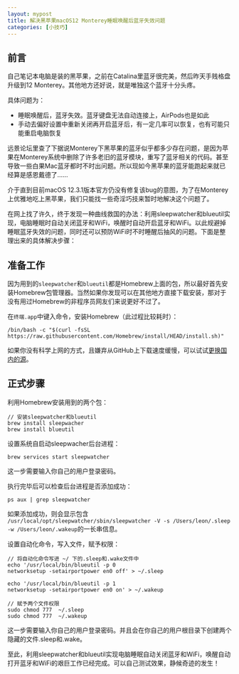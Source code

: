 ```yaml
---
layout: mypost
title: 解决黑苹果macOS12 Monterey睡眠唤醒后蓝牙失效问题
categories: [小技巧]
---
```


## 前言

自己笔记本电脑是装的黑苹果，之前在Catalina里蓝牙很完美，然后昨天手贱格盘升级到12 Monterey。其他地方还好说，就是唯独这个蓝牙十分头疼。

具体问题为：

- 睡眠唤醒后，蓝牙失效。蓝牙键盘无法自动连接上，AirPods也是如此
- 手动去偏好设置中重新关闭再开启蓝牙后，有一定几率可以恢复，也有可能只能重启电脑恢复

远景论坛里查了下据说Monterey下黑苹果的蓝牙似乎都多少存在问题，是因为苹果在Monterey系统中删除了许多老旧的蓝牙模块，重写了蓝牙相关的代码。甚至导致一些白果Mac蓝牙都时不时出问题。所以现如今黑苹果的蓝牙能跑起来就已经算是感恩戴德了……

介于直到目前macOS 12.3.1版本官方仍没有修复该bug的意图，为了在Monterey上优雅地吃上黑苹果，我们只能找一些奇淫巧技来暂时地解决这个问题了。

在网上找了许久，终于发现一种曲线救国的办法：利用sleepwatcher和blueutil实现，电脑睡眠时自动关闭蓝牙和WiFi，唤醒时自动开启蓝牙和WiFi。以此规避掉睡眠蓝牙失效的问题，同时还可以预防WiFi时不时睡醒后抽风的问题。下面是整理出来的具体解决步骤：

## 准备工作

因为用到的`sleepwatcher`和`blueutil`都是Homebrew上面的包，所以最好首先安装Homebrew包管理器。当然如果你发现可以在其他地方直接下载安装，那对于没有用过Homebrew的非程序员网友们来说更好不过了。

在`终端.app`中键入命令，安装Homebrew（此过程比较耗时）：

```shell
/bin/bash -c "$(curl -fsSL https://raw.githubusercontent.com/Homebrew/install/HEAD/install.sh)"
```

如果你没有科学上网的方式，且嫌弃从GitHub上下载速度缓慢，可以试试[更换国内的源](https://brew.idayer.com/guide/change-source/)。

## 正式步骤

利用Homebrew安装用到的两个包：

```shell
// 安装sleepwatcher和blueutil
brew install sleepwacher
brew install blueutil
```

设置系统自启动sleepwacher后台进程：

```shell
brew services start sleepwatcher
```

这一步需要输入你自己的用户登录密码。

执行完毕后可以检查后台进程是否添加成功：

```shell
ps aux | grep sleepwatcher
```

如果添加成功，则会显示包含 `/usr/local/opt/sleepwatcher/sbin/sleepwatcher -V -s /Users/leon/.sleep -w /Users/leon/.wakeup`的一长串信息。

设置自动化命令，写入文件，赋予权限：

```shell
// 将自动化命令写进 ~/ 下的.sleep和.wake文件中
echo '/usr/local/bin/blueutil -p 0
networksetup -setairportpower en0 off' > ~/.sleep

echo '/usr/local/bin/blueutil -p 1
networksetup -setairportpower en0 on' > ~/.wakeup

// 赋予两个文件权限
sudo chmod 777  ~/.sleep
sudo chmod 777  ~/.wakeup
```

这一步需要输入你自己的用户登录密码。并且会在你自己的用户根目录下创建两个隐藏的文件.sleep和.wake。

至此，利用sleepwatcher和blueutil实现电脑睡眠自动关闭蓝牙和WiFi，唤醒自动打开蓝牙和WiFi的艰巨工作已经完成。可以自己测试效果，静候奇迹的发生！

